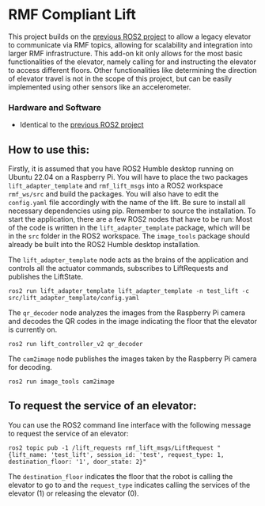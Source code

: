 # RMF Compliant Lift
This project builds on the [previous ROS2 project](https://github.com/CobWebsRoy/ROS2_Smart_Lift/tree/main) to allow a legacy elevator to communicate via RMF topics, allowing for scalability and integration into larger RMF infrastructure. This add-on kit only allows for the most basic functionalities of the elevator, namely calling for and instructing the elevator to access different floors. Other functionalities like determining the direction of elevator travel is not in the scope of this project, but can be easily implemented using other sensors like an accelerometer.

### Hardware and Software
- Identical to the [previous ROS2 project](https://github.com/CobWebsRoy/ROS2_Smart_Lift/tree/main#hardware)

## How to use this:
Firstly, it is assumed that you have ROS2 Humble desktop running on Ubuntu 22.04 on a Raspberry Pi. You will have to place the two packages ```lift_adapter_template``` and ```rmf_lift_msgs``` into a ROS2 workspace ```rmf_ws/src``` and build the packages. You will also have to edit the ```config.yaml``` file accordingly with the name of the lift. Be sure to install all necessary dependencies using pip. Remember to source the installation. To start the application, there are a few ROS2 nodes that have to be run: Most of the code is written in the ```lift_adapter_template``` package, which will be in the ```src``` folder in the ROS2 workspace. The ```image_tools``` package should already be built into the ROS2 Humble desktop installation.

The ```lift_adapter_template``` node acts as the brains of the application and controls all the actuator commands, subscribes to LiftRequests and publishes the LiftState.
```
ros2 run lift_adapter_template lift_adapter_template -n test_lift -c src/lift_adapter_template/config.yaml
```
The ```qr_decoder``` node analyzes the images from the Raspberry Pi camera and decodes the QR codes in the image indicating the floor that the elevator is currently on.
```
ros2 run lift_controller_v2 qr_decoder
```
The ```cam2image``` node publishes the images taken by the Raspberry Pi camera for decoding.
```
ros2 run image_tools cam2image
```

## To request the service of an elevator:
You can use the ROS2 command line interface with the following message to request the service of an elevator:
```
ros2 topic pub -1 /lift_requests rmf_lift_msgs/LiftRequest "{lift_name: 'test_lift', session_id: 'test', request_type: 1, destination_floor: '1', door_state: 2}"
```
The ```destination_floor``` indicates the floor that the robot is calling the elevator to go to and the ```request_type``` indicates calling the services of the elevator (1) or releasing the elevator (0).
